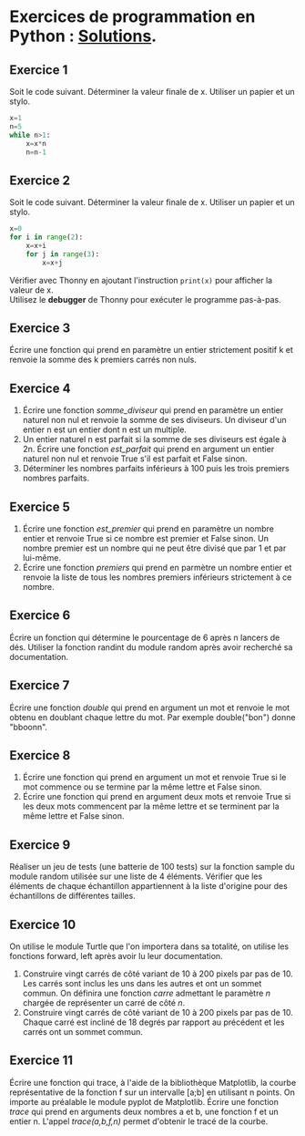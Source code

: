 # Exercices de programmation en Python : [Solutions](https://drive.google.com/file/d/1QlrAZ6qAi4vzPbRZWrSDk39cZzlooADs/view?usp=sharing).
## Exercice 1

Soit le code suivant. Déterminer la valeur finale de x. Utiliser un papier et un stylo.

```Python
x=1
n=5
while n>1:
    x=x*n
    n=n-1
```

## Exercice 2

Soit le code suivant. Déterminer la valeur finale de x. Utiliser un papier et un stylo.

```Python
x=0
for i in range(2):
    x=x+i
    for j in range(3):
        x=x+j
```
Vérifier avec Thonny en ajoutant l'instruction  ```print(x)``` pour afficher la valeur de x.  
Utilisez le **debugger** de Thonny pour exécuter le programme pas-à-pas.

## Exercice 3

Écrire une fonction qui prend en paramètre un entier strictement positif k et renvoie la somme des k premiers carrés non nuls.


## Exercice 4

1. Écrire une fonction _somme_diviseur_ qui prend en paramètre un entier naturel non nul et renvoie la somme de ses diviseurs. Un diviseur d'un entier n est un entier dont n est un multiple.
2. Un entier naturel n est parfait si la somme de ses diviseurs est égale à 2n. Écrire une fonction _est_parfait_ qui prend en argument un entier naturel non nul et renvoie True s'il est parfait et False sinon.
3. Déterminer les nombres parfaits inférieurs à 100 puis les trois premiers nombres parfaits.


## Exercice 5

1. Écrire une fonction _est_premier_ qui prend en paramètre un nombre entier et renvoie True si ce nombre est premier et False sinon. Un nombre premier est un nombre qui ne peut être divisé que par 1 et par lui-même.
2. Écrire une fonction _premiers_ qui prend en parmètre un nombre entier et renvoie la liste de tous les nombres premiers inférieurs strictement à ce nombre.

## Exercice 6

Écrire un fonction qui détermine le pourcentage de 6 après n lancers de dés. Utiliser la fonction randint du module random après avoir recherché sa documentation.

## Exercice 7

Écrire une fonction _double_ qui prend en argument un mot et renvoie le mot obtenu en doublant chaque lettre du mot. Par exemple double("bon") donne "bboonn".

## Exercice 8

1. Écrire une fonction qui prend en argument un mot et renvoie True si le mot commence ou se termine par la même lettre et False sinon.
2. Écrire une fonction qui prend en argument deux mots et renvoie True si les deux mots commencent par la même lettre et se terminent par la même lettre et False sinon.


## Exercice 9

Réaliser un jeu de tests (une batterie de 100 tests) sur la fonction sample du module random utilisée sur une liste de 4 éléments. Vérifier que les éléments de chaque échantillon appartiennent à la liste d'origine pour des échantillons de différentes tailles.


## Exercice 10

On utilise le module Turtle que l'on importera dans sa totalité, on utilise les fonctions forward, left après avoir lu leur documentation.
1. Construire vingt carrés de côté variant de 10 à 200 pixels par pas de 10. Les carrés sont inclus les uns dans les autres et ont un sommet commun. On définira une fonction _carre_ admettant le paramètre _n_ chargée de représenter un carré de côté _n_.
2. Construire vingt carrés de côté variant de 10 à 200 pixels par pas de 10. Chaque carré est incliné de 18 degrés par rapport au précédent et les carrés ont un sommet commun.


## Exercice 11

Écrire une fonction qui trace, à l'aide de la bibliothèque Matplotlib, la courbe représentative de la fonction f sur un intervalle [a;b] en utilisant n points. On importe au préalable le module pyplot de Matplotlib. Écrire une fonction _trace_ qui prend en arguments deux nombres a et b, une fonction f et un entier n. L'appel _trace(a,b,f,n)_ permet d'obtenir le tracé de la courbe.



